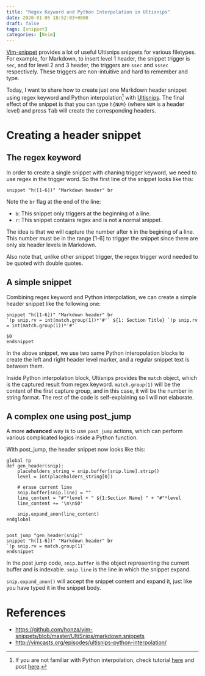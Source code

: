```yaml
---
title: "Regex Keyword and Python Interpolation in Ultisnips"
date: 2020-01-05 18:52:03+0800
draft: false
tags: [snippet]
categories: [Nvim]
---
```


[Vim-snippet]() provides a lot of useful Ultisnips snippets for various
filetypes. For example, for Markdown, to insert level 1 header, the snippet
trigger is `sec`, and for level 2 and 3 header, the triggers are `ssec` and
`sssec` respectively. These triggers are non-intuitive and hard to remember and
type.

<!--more-->

Today, I want to share how to create just one Markdown header snippet using
regex keyword and Python interpolation[^1] with
[Ultisnips](https://github.com/SirVer/ultisnips). The final effect of the
snippet is that you can type `h{NUM}` (where `NUM` is a header level) and press
<kbd>Tab</kbd> will create the corresponding headers.

# Creating a header snippet

## The regex keyword ##

In order to create a single snippet with chaning trigger keyword, we need to
use regex in the trigger word. So the first line of the snippet looks like
this:

```
snippet "h([1-6])" "Markdown header" br
```

Note the `br` flag at the end of the line:

+ `b`: This snippet only triggers at the beginning of a line.
+ `r`: This snippet contains regex and is not a normal snippet.

The idea is that we will capture the number after `h` in the begining of a
line. This number must be in the range [1-6] to trigger the snippet since there
are only six header levels in Markdown.

Also note that, unlike other snippet trigger, the regex trigger word needed to
be quoted with double quotes.

## A simple snippet ##

Combining regex keyword and Python interpolation, we can create a simple header
snippet like the following one:

```snippet
snippet "h([1-6])" "Markdown header" br
`!p snip.rv = int(match.group(1))*'#'` ${1: Section Title} `!p snip.rv = int(match.group(1))*'#'`

$0
endsnippet
```

In the above snippet, we use two same Python interopolation blocks to create
the left and right header level marker, and a regular snippet text is between
them.

Inside Python interpolation block, Ultisnips provides the `match` object, which
is the captured result from regex keyword. `match.group(1)` will be the content
of the first capture group, and in this case, it will be the number in string
format. The rest of the code is self-explaining so I will not elaborate.


## A complex one using post_jump ##

A more **advanced** way is to use `post_jump` actions, which can perform
various complicated logics inside a Python function.

With post_jump, the header snippet now looks like this:

```snippet
global !p
def gen_header(snip):
    placeholders_string = snip.buffer[snip.line].strip()
    level = int(placeholders_string[0])

    # erase current line
    snip.buffer[snip.line] = ""
    line_content = "#"*level + " ${1:Section Name} " + "#"*level
    line_content += '\n\n$0'

    snip.expand_anon(line_content)
endglobal


post_jump "gen_header(snip)"
snippet "h([1-6])" "Markdown header" br
`!p snip.rv = match.group(1)`
endsnippet
```

In the post jump code, `snip.buffer` is the object representing the current
buffer and is indexable. `snip.line` is the line in which the snippet expand.

`snip.expand_anon()` will accept the snippet content and expand it, just like
you have typed it in the snippet body.

# References

+ https://github.com/honza/vim-snippets/blob/master/UltiSnips/markdown.snippets
+ http://vimcasts.org/episodes/ultisnips-python-interpolation/

[^1]: If you are not familiar with Python interpolation, check tutorial
  [here](https://www.youtube.com/watch?v=JJQYwt6Diro) and post [here](https://jdhao.github.io/2019/12/22/ultisnips_avoid_content_update/).
